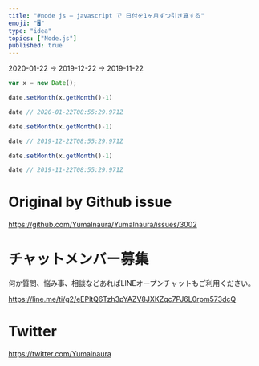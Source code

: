 ```yaml
---
title: "#node js – javascript で 日付を1ヶ月ずつ引き算する"
emoji: "🖥"
type: "idea"
topics: ["Node.js"]
published: true
---
```


2020-01-22 -> 2019-12-22 -> 2019-11-22

```js
var x = new Date();

date.setMonth(x.getMonth()-1)

date // 2020-01-22T08:55:29.971Z

date.setMonth(x.getMonth()-1)

date // 2019-12-22T08:55:29.971Z

date.setMonth(x.getMonth()-1)

date // 2019-11-22T08:55:29.971Z

```

# Original by Github issue

https://github.com/YumaInaura/YumaInaura/issues/3002








<!-- Update From Qiita API -->

# チャットメンバー募集


何か質問、悩み事、相談などあればLINEオープンチャットもご利用ください。

https://line.me/ti/g2/eEPltQ6Tzh3pYAZV8JXKZqc7PJ6L0rpm573dcQ





# Twitter


https://twitter.com/YumaInaura


<!-- Update From Qiita API -->


